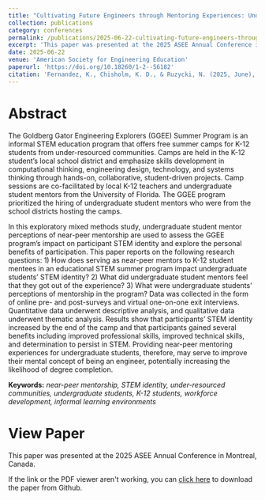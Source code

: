 ```yaml
---
title: "Cultivating Future Engineers through Mentoring Experiences: Undergraduate Student Perceptions of Mentorship in an Educational STEM K-12 Summer Program"
collection: publications
category: conferences
permalink: /publications/2025-06-22-cultivating-future-engineers-through-mentoring-experiences
excerpt: 'This paper was presented at the 2025 ASEE Annual Conference in Montreal, Canada.'
date: 2025-06-22
venue: 'American Society for Engineering Education'
paperurl: 'https://doi.org/10.18260/1-2--56182'
citation: 'Fernandez, K., Chisholm, K. D., & Ruzycki, N. (2025, June), <i>Cultivating Future Engineers through Mentoring Experiences: Undergraduate Student Perceptions of Mentorship in an Educational STEM K-12 Summer Program</i>. Paper presented at the 2025 ASEE Annual Conference in Montreal, Canada. DOI: 10.18260/1-2--56182'
---
```


Abstract
======
The Goldberg Gator Engineering Explorers (GGEE) Summer Program is an informal STEM education program that offers free summer camps for K-12 students from under-resourced communities. Camps are held in the K-12 student’s local school district and emphasize skills development in computational thinking, engineering design, technology, and systems thinking through hands-on, collaborative, student-driven projects. Camp sessions are co-facilitated by local K-12 teachers and undergraduate student mentors from the University of Florida. The GGEE program prioritized the hiring of undergraduate student mentors who were from the school districts hosting the camps.

In this exploratory mixed methods study, undergraduate student mentor perceptions of near-peer mentorship are used to assess the GGEE program’s impact on participant STEM identity and explore the personal benefits of participation. This paper reports on the following research questions: 1) How does serving as near-peer mentors to K-12 student mentees in an educational STEM summer program impact undergraduate students’ STEM identity? 2) What did undergraduate student mentors feel that they got out of the experience? 3) What were undergraduate students’ perceptions of mentorship in the program? Data was collected in the form of online pre- and post-surveys and virtual one-on-one exit interviews. Quantitative data underwent descriptive analysis, and qualitative data underwent thematic analysis. Results show that participants’ STEM identity increased by the end of the camp and that participants gained several benefits including improved professional skills, improved technical skills, and determination to persist in STEM. Providing near-peer mentoring experiences for undergraduate students, therefore, may serve to improve their mental concept of being an engineer, potentially increasing the likelihood of degree completion.

**Keywords:** *near-peer mentorship, STEM identity, under-resourced communities, undergraduate students, K-12 students, workforce development, informal learning environments*

View Paper
======
This paper was presented at the 2025 ASEE Annual Conference in Montreal, Canada.

If the link or the PDF viewer aren't working, you can [click here](https://github.com/KassSTEM/KassSTEM.github.io/blob/a76d6a0232d57a664e8173c921728e4a1e43d289/files/cultivating_future_engineers_through_mentoring_experiences.pdf) to download the paper from Github.

<object id=paper data="/files/cultivating_future_engineers_through_mentoring_experiences.pdf" width="1000" height="1000" type='application/pdf'></object>
